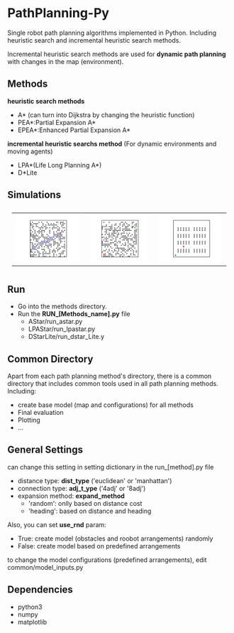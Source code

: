 # PathPlanning-Py

Single robot path planning algorithms implemented in Python. Including heuristic search and incremental heuristic search methods.

Incremental heuristic search methods are used for **dynamic path planning** with changes in the map (environment).

## Methods

**heuristic search methods**

- A* (can turn into Dijkstra by changing the heuristic function)
- PEA*:Partial Expansion A*
- EPEA*:Enhanced Partial Expansion A*

**incremental heuristic searchs method** (For dynamic environments and moving agents)

- LPA*(Life Long Planning A*)
- D*Lite

## Simulations

<table style="padding:10px">
  <tr>
    <td><img src="./AStar/Results/sim-1.png" alt="1"></td>
    <td><img src="./DStarLite/Results/sim-4.gif" alt="2"></td>
    <td><img src="./DStarLite/Results/sim-5-dy.gif" alt="3"></td>
  </tr>
</table>

## Run

- Go into the methods directory.
- Run the **RUN_[Methods_name].py** file
  - AStar/run_astar.py
  - LPAStar/run_lpastar.py
  - DStarLite/run_dstar_Lite.y

## Common Directory

Apart from each path planning method's directory, there is a common directory that includes common tools used in all path planning methods.
Including:

- create base model (map and configurations) for all methods
- Final evaluation
- Plotting
- ...

## General Settings

can change this setting in setting dictionary in the run_[method].py file

- distance type: **dist_type** ('euclidean' or 'manhattan')
- connection type: **adj_t_ype** ('4adj' or '8adj')
- expansion method: **expand_method**
  - 'random': onlly based on distance cost
  - 'heading': based on distance and heading

Also, you can set **use_rnd** param:

- True: create model (obstacles and roobot arrangements) randomly
- False: create model based on predefined arrangements

to change the model configurations (predefined arrangements), edit common/model_inputs.py

## Dependencies

- python3
- numpy
- matplotlib
